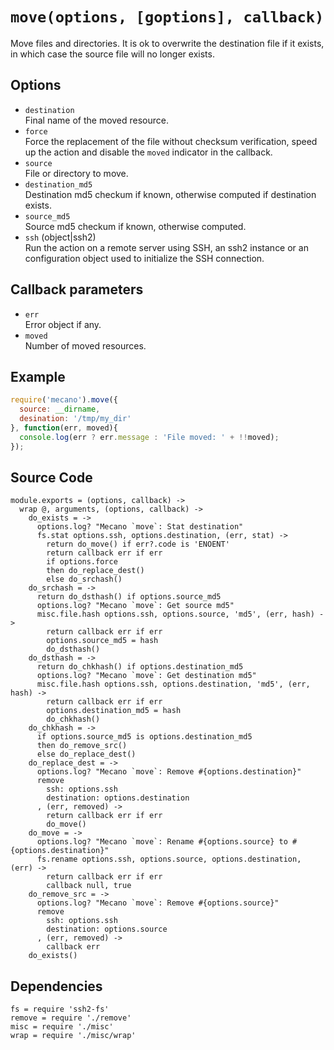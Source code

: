 
# `move(options, [goptions], callback)`

Move files and directories. It is ok to overwrite the destination file if it
exists, in which case the source file will no longer exists.

## Options

*   `destination`   
    Final name of the moved resource.   
*   `force`   
    Force the replacement of the file without checksum verification, speed up
    the action and disable the `moved` indicator in the callback.   
*   `source`   
    File or directory to move.   
*   `destination_md5`   
    Destination md5 checkum if known, otherwise computed if destination
    exists.   
*   `source_md5`   
    Source md5 checkum if known, otherwise computed.   
*   `ssh` (object|ssh2)   
    Run the action on a remote server using SSH, an ssh2 instance or an
    configuration object used to initialize the SSH connection.   

## Callback parameters

*   `err`   
    Error object if any.   
*   `moved`   
    Number of moved resources.   

## Example

```js
require('mecano').move({
  source: __dirname,
  desination: '/tmp/my_dir'
}, function(err, moved){
  console.log(err ? err.message : 'File moved: ' + !!moved);
});
```

## Source Code

    module.exports = (options, callback) ->
      wrap @, arguments, (options, callback) ->
        do_exists = ->
          options.log? "Mecano `move`: Stat destination"
          fs.stat options.ssh, options.destination, (err, stat) ->
            return do_move() if err?.code is 'ENOENT'
            return callback err if err
            if options.force
            then do_replace_dest()
            else do_srchash()
        do_srchash = ->
          return do_dsthash() if options.source_md5
          options.log? "Mecano `move`: Get source md5"
          misc.file.hash options.ssh, options.source, 'md5', (err, hash) ->
            return callback err if err
            options.source_md5 = hash
            do_dsthash()
        do_dsthash = ->
          return do_chkhash() if options.destination_md5
          options.log? "Mecano `move`: Get destination md5"
          misc.file.hash options.ssh, options.destination, 'md5', (err, hash) ->
            return callback err if err
            options.destination_md5 = hash
            do_chkhash()
        do_chkhash = ->
          if options.source_md5 is options.destination_md5
          then do_remove_src()
          else do_replace_dest()
        do_replace_dest = ->
          options.log? "Mecano `move`: Remove #{options.destination}"
          remove
            ssh: options.ssh
            destination: options.destination
          , (err, removed) ->
            return callback err if err
            do_move()
        do_move = ->
          options.log? "Mecano `move`: Rename #{options.source} to #{options.destination}"
          fs.rename options.ssh, options.source, options.destination, (err) ->
            return callback err if err
            callback null, true
        do_remove_src = ->
          options.log? "Mecano `move`: Remove #{options.source}"
          remove
            ssh: options.ssh
            destination: options.source
          , (err, removed) ->
            callback err
        do_exists()

## Dependencies

    fs = require 'ssh2-fs'
    remove = require './remove'
    misc = require './misc'
    wrap = require './misc/wrap'







